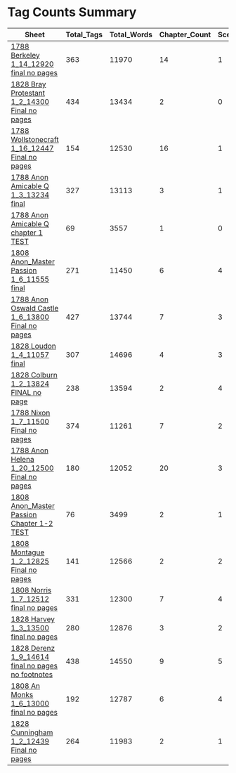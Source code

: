 # Tag Counts Summary

| Sheet | Total_Tags | Total_Words | Chapter_Count | SceneAction_Count | SceneAction_Words | SceneDia_Count | SceneDia_Words | Dialogue_Count | Dialogue_Words |
|-------|------------|-------------|---------------|------------------|------------------|----------------|----------------|----------------|----------------|
| [1788 Berkeley 1_14_12920 final no pages](https://github.com/aculich/novel-scenification/blob/main/data/input/1788%20Berkeley%201_14_12920%20final%20no%20pages.html) | 363 | 11970 | 14 | 1 | 566 | 0 | 0 | 1 | 49 |
| [1828 Bray Protestant 1_2_14300 Final no pages](https://github.com/aculich/novel-scenification/blob/main/data/input/1828%20Bray%20Protestant%201_2_14300%20Final%20no%20pages.html) | 434 | 13434 | 2 | 0 | 0 | 2 | 12020 | 1 | 95 |
| [1788 Wollstonecraft 1_16_12447 Final no pages](https://github.com/aculich/novel-scenification/blob/main/data/input/1788%20Wollstonecraft%201_16_12447%20Final%20no%20pages.html) | 154 | 12530 | 16 | 1 | 313 | 2 | 1540 | 3 | 57 |
| [1788 Anon Amicable Q 1_3_13234 final](https://github.com/aculich/novel-scenification/blob/main/data/input/1788%20Anon%20Amicable%20Q%201_3_13234%20final.html) | 327 | 13113 | 3 | 1 | 1259 | 5 | 7592 | 65 | 3630 |
| [1788 Anon Amicable Q chapter 1 TEST](https://github.com/aculich/novel-scenification/blob/main/data/input/1788%20Anon%20Amicable%20Q%20chapter%201%20TEST.html) | 69 | 3557 | 1 | 0 | 0 | 1 | 2392 | 29 | 1893 |
| [1808 Anon_Master Passion 1_6_11555 final](https://github.com/aculich/novel-scenification/blob/main/data/input/1808%20Anon_Master%20Passion%201_6_11555%20final.html) | 271 | 11450 | 6 | 4 | 3185 | 6 | 3894 | 79 | 2430 |
| [1788 Anon Oswald Castle 1_6_13800 Final no pages](https://github.com/aculich/novel-scenification/blob/main/data/input/1788%20Anon%20Oswald%20Castle%201_6_13800%20Final%20no%20pages.html) | 427 | 13744 | 7 | 3 | 3523 | 6 | 6755 | 25 | 433 |
| [1828 Loudon 1_4_11057 final](https://github.com/aculich/novel-scenification/blob/main/data/input/1828%20Loudon%201_4_11057%20final.html) | 307 | 14696 | 4 | 3 | 6191 | 3 | 3261 | 28 | 1187 |
| [1828 Colburn 1_2_13824 FINAL no page](https://github.com/aculich/novel-scenification/blob/main/data/input/1828%20Colburn%201_2_13824%20FINAL%20no%20page.html) | 238 | 13594 | 2 | 4 | 4388 | 3 | 1793 | 12 | 537 |
| [1788 Nixon 1_7_11500 Final no pages](https://github.com/aculich/novel-scenification/blob/main/data/input/1788%20Nixon%201_7_11500%20Final%20no%20pages.html) | 374 | 11261 | 7 | 2 | 4783 | 0 | 0 | 1 | 16 |
| [1788 Anon Helena 1_20_12500 Final no pages](https://github.com/aculich/novel-scenification/blob/main/data/input/1788%20Anon%20Helena%201_20_12500%20Final%20no%20pages.html) | 180 | 12052 | 20 | 3 | 3195 | 3 | 1700 | 1 | 11 |
| [1808 Anon_Master Passion Chapter 1-2 TEST](https://github.com/aculich/novel-scenification/blob/main/data/input/1808%20Anon_Master%20Passion%20Chapter%201-2%20TEST.html) | 76 | 3499 | 2 | 1 | 303 | 1 | 893 | 22 | 388 |
| [1808 Montague 1_2_12825 Final no pages](https://github.com/aculich/novel-scenification/blob/main/data/input/1808%20Montague%201_2_12825%20Final%20no%20pages.html) | 141 | 12566 | 2 | 2 | 2351 | 4 | 3404 | 3 | 126 |
| [1808 Norris 1_7_12512 final no pages](https://github.com/aculich/novel-scenification/blob/main/data/input/1808%20Norris%201_7_12512%20final%20no%20pages.html) | 331 | 12300 | 7 | 4 | 3869 | 6 | 3012 | 51 | 1087 |
| [1828 Harvey 1_3_13500 final no pages](https://github.com/aculich/novel-scenification/blob/main/data/input/1828%20Harvey%201_3_13500%20final%20no%20pages.html) | 280 | 12876 | 3 | 2 | 4007 | 3 | 8135 | 12 | 550 |
| [1828 Derenz 1_9_14614 final no pages no footnotes](https://github.com/aculich/novel-scenification/blob/main/data/input/1828%20Derenz%201_9_14614%20final%20no%20pages%20no%20footnotes.html) | 438 | 14550 | 9 | 5 | 4277 | 6 | 6505 | 25 | 990 |
| [1808 An Monks 1_6_13000 final no pages](https://github.com/aculich/novel-scenification/blob/main/data/input/1808%20An%20Monks%201_6_13000%20final%20no%20pages.html) | 192 | 12787 | 6 | 4 | 10122 | 1 | 2655 | 2 | 59 |
| [1828 Cunningham 1_2_12439 Final no pages](https://github.com/aculich/novel-scenification/blob/main/data/input/1828%20Cunningham%201_2_12439%20Final%20no%20pages.html) | 264 | 11983 | 2 | 1 | 5883 | 1 | 6015 | 2 | 172 |
